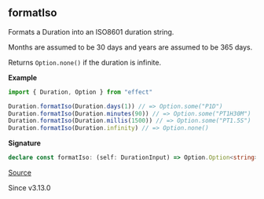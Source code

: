 ## formatIso

Formats a Duration into an ISO8601 duration string.

Months are assumed to be 30 days and years are assumed to be 365 days.

Returns `Option.none()` if the duration is infinite.

**Example**

```ts
import { Duration, Option } from "effect"

Duration.formatIso(Duration.days(1)) // => Option.some("P1D")
Duration.formatIso(Duration.minutes(90)) // => Option.some("PT1H30M")
Duration.formatIso(Duration.millis(1500)) // => Option.some("PT1.5S")
Duration.formatIso(Duration.infinity) // => Option.none()
```

**Signature**

```ts
declare const formatIso: (self: DurationInput) => Option.Option<string>
```

[Source](https://github.com/Effect-TS/effect/tree/main/packages/effect/src/Duration.ts#L958)

Since v3.13.0